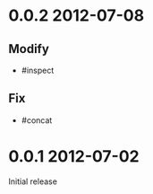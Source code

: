 0.0.2 2012-07-08
================

Modify
------

* #inspect

Fix
---

* #concat


0.0.1 2012-07-02
================

Initial release

